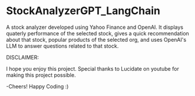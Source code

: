 # StockAnalyzerGPT_LangChain
A stock analyzer developed using Yahoo Finance and OpenAI. It displays quaterly performance of the selected stock, gives a quick recommendation about that stock, popular products of the selected org, and uses OpenAI's LLM to answer questions related to that stock.

DISCLAIMER: 

I hope you enjoy this project. Special thanks to Lucidate on youtube for making this project possible. 

-Cheers! Happy Coding :)
